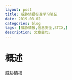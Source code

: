 ```yaml
---
layout: post
title: 威胁情报标准学习笔记
date: 2019-03-02
categories: blog
tags: [威胁情报,信息安全,STIX,]
description: 文章金句。
---
```


# 概述
威胁情报













